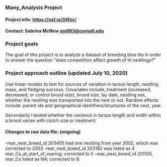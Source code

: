 ### Many_Analysis Project

#### Project info: https://osf.io/34fzc/
#### Contact: Sabrina McNew sm983@cornell.edu
  
### Project goals
The goal of this project is to analyze a dataset of breeding blue tits 
in order to answer the question "does competition affect growth of tit nestlings?"

### Project approach outline (updated July 10, 2020)
Use linear models to test for sources of variation in tarsus length, nestling 
mass, and fledging success. Covariates include, treatment (increased, decreased,
or control brood size), brood size, lay date, nestling sex, whether the nestling 
was transported into the nest or not. Random effects include: parent ids and geographical
identifiers/structures of the nest, year. 

Secondarily I tested whether the *variance* in tarsus length and width within 
a brood varies with clutch size or treatment. 

#### Changes to raw data file: (ongoing)
-rear_nest_breed_id 203455 had one nestling from year 2002, which was corrected to 2003
-rear_nest_breed_id 203182 was listed as 4 rear_Cs_at_start_of_rearing; corrected to 5
-rear_nest_breed_id 201105, rear_Cs listed as NA; 
corrected to 8. 